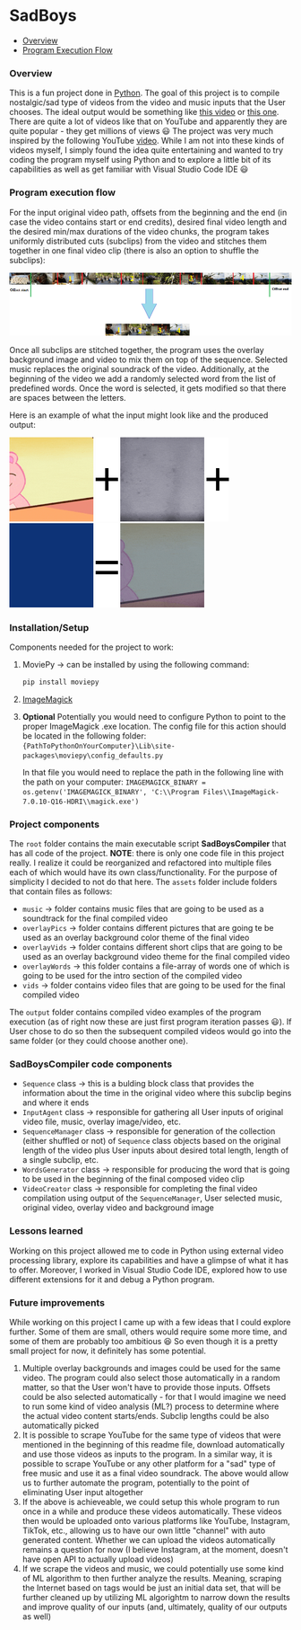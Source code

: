 # SadBoys
- [Overview](#overview)
- [Program Execution Flow](#program-execution-flow)

### Overview
This is a fun project done in [Python](https://www.python.org/). The goal of this project is to compile nostalgic/sad type of videos from the video and music inputs that the User chooses. The ideal output would be something like [this video](https://www.youtube.com/watch?v=cFpekJ5h1XY&list=RDC02WOL9lLx8&index=4) or [this one](https://www.youtube.com/watch?v=M9Y2p5l6IWU&list=RDC02WOL9lLx8&index=36). There are quite a lot of videos like that on YouTube and apparently they are quite popular - they get millions of views :smiley: The project was very much inspired by the following YouTube [video](https://www.youtube.com/watch?v=EmZX9fgHoYk).
While I am not into these kinds of videos myself, I simply found the idea quite entertaining and wanted to try coding the program myself using Python and to explore a little bit of its capabilities as well as get familiar with Visual Studio Code IDE :smiley:

### Program execution flow
For the input original video path, offsets from the beginning and the end (in case the video contains start or end credits), desired final video length and the desired min/max durations of the video chunks, the program takes uniformly distributed cuts (subclips) from the video and stitches them together in one final video clip (there is also an option to shuffle the subclips):

![Movie preview subclips diagram](./readme_images/movie_preview.png)

Once all subclips are stitched together, the program uses the overlay background image and video to mix them on top of the sequence. Selected music replaces the original soundrack of the video. Additionally, at the beginning of the video we add a randomly selected word from the list of predefined words. Once the word is selected, it gets modified so that there are spaces between the letters.

Here is an example of what the input might look like and the produced output:

![Example video input](./readme_images/input_video_example.gif) ![Plus](./readme_images/plus_sign.png) ![Example overlay video](./readme_images/input_overlay_video_example.gif) ![Plus](./readme_images/plus_sign.png) ![Example overlay background](./readme_images/video_overlay_background.png) ![Equals](./readme_images/equals_sign.png) ![Example video output](./readme_images/output_video_example.gif)

### Installation/Setup
Components needed for the project to work:
1) MoviePy -> can be installed by using the following command:

    ```sh 
    pip install moviepy
    ```
    
2) [ImageMagick](https://imagemagick.org/)
3) __Optional__
Potentially you would need to configure Python to point to the proper ImageMagick .exe location. The config file for this action should be located in the following folder:
    ```{PathToPythonOnYourComputer}\Lib\site-packages\moviepy\config_defaults.py```
    
    In that file you would need to replace the path in the following line with the path on your computer:
    ```IMAGEMAGICK_BINARY = os.getenv('IMAGEMAGICK_BINARY', 'C:\\Program Files\\ImageMagick-7.0.10-Q16-HDRI\\magick.exe')```

### Project components
The ```root``` folder contains the main executable script __SadBoysCompiler__ that has all code of the project. __NOTE__: there is only one code file in this project really. I realize it could be reorganized and refactored into multiple files each of which would have its own class/functionality. For the purpose of simplicity I decided to not do that here.
The ```assets``` folder include folders that contain files as follows:

- ```music``` -> folder contains music files that are going to be used as a soundtrack for the final compiled video
- ```overlayPics``` -> folder contains different pictures that are going te be used as an overlay background color theme of the final video
- ```overlayVids``` -> folder contains different short clips that are going to be used as an overlay background video theme for the final compiled video
- ```overlayWords``` -> this folder contains a file-array of words one of which is going to be used for the intro section of the compiled video
- ```vids``` -> folder contains video files that are going to be used for the final compiled video

The ```output``` folder contains compiled video examples of the program execution (as of right now these are just first program iteration passes :smiley:). If User chose to do so then the subsequent compiled videos would go into the same folder (or they could choose another one).

### SadBoysCompiler code components
- ```Sequence``` class -> this is a bulding block class that provides the information about the time in the original video where this subclip begins and where it ends
- ```InputAgent``` class -> responsible for gathering all User inputs of original video file, music, overlay image/video, etc.
- ```SequenceManager``` class -> responsible for generation of the collection (either shuffled or not) of ```Sequence``` class objects based on the original length of the video plus User inputs about desired total length, length of a single subclip, etc.
- ```WordsGenerator``` class -> responsible for producing the word that is going to be used in the beginning of the final composed video clip
- ```VideoCreator``` class -> responsible for completing the final video compilation using output of the ```SequenceManager```, User selected music, original video, overlay video and background image

### Lessons learned
Working on this project allowed me to code in Python using external video processing library, explore its capabilities and have a glimpse of what it has to offer. Moreover, I worked in Visual Studio Code IDE, explored how to use different extensions for it and debug a Python program.

### Future improvements
While working on this project I came up with a few ideas that I could explore further. Some of them are small, others would require some more time, and some of them are probably too ambitious :laughing: So even though it is a pretty small project for now, it definitely has some potential.
1) Multiple overlay backgrounds and images could be used for the same video. The program could also select those automatically in a random matter, so that the User won't have to provide those inputs. Offsets could be also selected automatically - for that I would imagine we need to run some kind of video analysis (ML?) process to determine where the actual video content starts/ends. Subclip lengths could be also automatically picked
2) It is possible to scrape YouTube for the same type of videos that were mentioned in the beginning of this readme file, download automatically and use those videos as inputs to the program. In a similar way, it is possible to scrape YouTube or any other platform for a "sad" type of free music and use it as a final video soundrack. The above would allow us to further automate the program, potentially to the point of eliminating User input altogether
3) If the above is achieveable, we could setup this whole program to run once in a while and produce these videos automatically. These videos then would be uploaded onto various platforms like YouTube, Instagram, TikTok, etc., allowing us to have our own little "channel" with auto generated content. Whether we can upload the videos automatically remains a question for now (I believe Instagram, at the moment, doesn't have open API to actually upload videos)
4) If we scrape the videos and music, we could potentially use some kind of ML algorithm to then further analyze the results. Meaning, scraping the Internet based on tags would be just an initial data set, that will be further cleaned up by utilizing ML algorightm to narrow down the results and improve quality of our inputs (and, ultimately, quality of our outputs as well)
